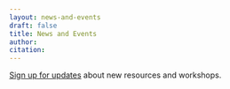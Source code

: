 ```yaml
---
layout: news-and-events
draft: false
title: News and Events
author:
citation: 
---
```


[Sign up for updates](https://forms.gle/MjAk8NAQK8Dh3diF9) about new resources and workshops.